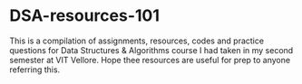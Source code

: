 # DSA-resources-101
This is a compilation of assignments, resources, codes and practice questions for Data Structures &amp; Algorithms course I had taken in my second semester at VIT Vellore. Hope thee resources are useful for prep to anyone referring this.
